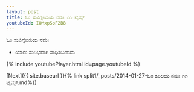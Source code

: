 ```yaml
---
layout: post
title: ಓಂ ಸುವಿಗ್ನೇಯಯ ನಮಃ ೧೧ ಟೈಮ್ಸ್
youtubeId: IQMxpSoF2B8
---
```

 
 
 ಓಂ ಸುವಿಗ್ನೇಯಯ ನಮಃ  
 
 -  ಯಾರು ಸುಲಭವಾಗಿ ಸಾಧಿಸಬಹುದು 
 
  
 
  
 
 
 
 
 
 


{% include youtubePlayer.html id=page.youtubeId %}
 
[Next]({{ site.baseurl }}{% link  split1/_posts/2014-01-27-ಓಂ ಕಪಿಲಯ ನಮಃ ೧೧ ಟೈಮ್ಸ್.md%})
 
